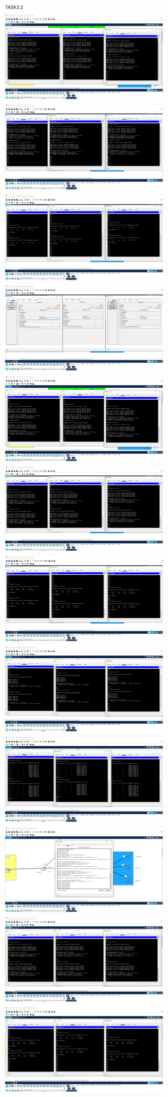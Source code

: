 TASK3.2

![](https://github.com/ArturMaksymchuk/materialsEpam/blob/master/M_3/Task_3.2/6.png)

![](https://github.com/ArturMaksymchuk/materialsEpam/blob/master/M_3/Task_3.2/6-1.png)

![](https://github.com/ArturMaksymchuk/materialsEpam/blob/master/M_3/Task_3.2/6-2.png)

![](https://github.com/ArturMaksymchuk/materialsEpam/blob/master/M_3/Task_3.2/7.png)

![](https://github.com/ArturMaksymchuk/materialsEpam/blob/master/M_3/Task_3.2/8.png)

![](https://github.com/ArturMaksymchuk/materialsEpam/blob/master/M_3/Task_3.2/8-1.png)

![](https://github.com/ArturMaksymchuk/materialsEpam/blob/master/M_3/Task_3.2/8-2.png)

![](https://github.com/ArturMaksymchuk/materialsEpam/blob/master/M_3/Task_3.2/10-1.png)

![](https://github.com/ArturMaksymchuk/materialsEpam/blob/master/M_3/Task_3.2/10-2.png)

![](https://github.com/ArturMaksymchuk/materialsEpam/blob/master/M_3/Task_3.2/14.png)

![](https://github.com/ArturMaksymchuk/materialsEpam/blob/master/M_3/Task_3.2/16-1.png)

![](https://github.com/ArturMaksymchuk/materialsEpam/blob/master/M_3/Task_3.2/16-2.png)
